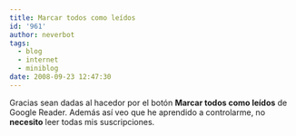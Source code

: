 ```yaml
---
title: Marcar todos como leídos
id: '961'
author: neverbot
tags:
  - blog
  - internet
  - miniblog
date: 2008-09-23 12:47:30
---
```


Gracias sean dadas al hacedor por el botón **Marcar todos como leídos** de Google Reader. Además así veo que he aprendido a controlarme, no **necesito** leer todas mis suscripciones.
